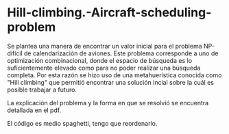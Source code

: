 # Hill-climbing.-Aircraft-scheduling-problem
Se plantea una manera de encontrar un valor inicial para el problema NP-difícil de calendarización de aviones. 
Este problema corresponde a uno de optimización combinacional, donde el espacio de búsqueda es lo suficientemente elevado como para no poder realizar una búsqueda completa. Por esta razón se hizo uso de una metahuerística conocida como "Hill climbing" que permitió encontrar una solución incial sobre la cuál es posible trabajar a futuro. 

La explicación del problema y la forma en que se resolvió se encuentra detallada en el pdf.

El código es medio spaghetti, tengo que reordenarlo.
